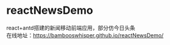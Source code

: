 # reactNewsDemo
react+antd搭建的新闻移动前端应用，部分仿今日头条  
在线地址：https://bambooswhisper.github.io/reactNewsDemo/
